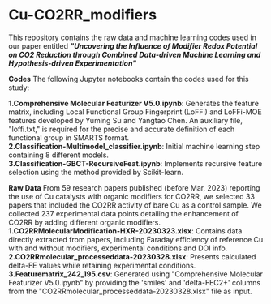 # Cu-CO2RR_modifiers
This repository contains the raw data and machine learning codes used in our paper entitled ***"Uncovering the Influence of Modifier Redox Potential on CO2 Reduction through Combined Data-driven Machine Learning and Hypothesis-driven Experimentation"***

__Codes__
The following Jupyter notebooks contain the codes used for this study:  

**1.Comprehensive Molecular Featurizer V5.0.ipynb**: Generates the feature matrix, including Local Functional Group Fingerprint (LoFFi) and LoFFi-MOE features developed by Yuming Su and Yangtao Chen. An auxiliary file, "loffi.txt," is required for the precise and accurate definition of each functional group in SMARTS format.  
**2.Classification-Multimodel_classifier.ipynb**: Initial machine learning step containing 8 different models.  
**3.Classification-GBCT-RecursiveFeat.ipynb**: Implements recursive feature selection using the method provided by Scikit-learn.  

**Raw Data**
From 59 research papers published (before Mar, 2023) reporting the use of Cu catalysts with organic modifiers for CO2RR, we selected 33 papers that included the CO2RR activity of bare Cu as a control sample. We collected 237 experimental data points detailing the enhancement of CO2RR by adding different organic modifiers.  
**1.CO2RRMolecularModification-HXR-20230323.xlsx**: Contains data directly extracted from papers, including Faraday efficiency of reference Cu with and without modifiers, experimental conditions and DOI info.  
**2.CO2RRmolecular_processeddata-20230328.xlsx**: Presents calculated delta-FE values while retaining experimental conditions.  
**3.Featurematrix_242_195.csv**: Generated using "Comprehensive Molecular Featurizer V5.0.ipynb" by providing the 'smiles' and 'delta-FEC2+' columns from the "CO2RRmolecular_processeddata-20230328.xlsx" file as input.  
